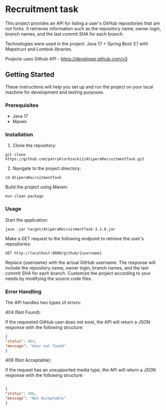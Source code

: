 # Recruitment task

This project provides an API for listing a user's GitHub repositories that are not forks. It retrieves information such as the repository name, owner login, branch names, and the last commit SHA for each branch.

Technologies were used in the project:
Java 17 + Spring Boot 3.1 with Mapstruct and Lombok libraries.

Projects uses Github API - https://developer.github.com/v3
## Getting Started

These instructions will help you set up and run the project on your local machine for development and testing purposes.

### Prerequisites

- Java 17
- Maven

### Installation

1. Clone the repository:

```shell
git clone https://github.com/patryklorbiecki1/AtiperaRecruitmentTask.git
```

2. Navigate to the project directory:

```shell
cd AtiperaRecruitmentTask
 ```
Build the project using Maven:

```shell
mvn clean package
```
### Usage

Start the application:
```shell
java -jar target/AtiperaRecruitmentTask-3.1.0.jar
```
Make a GET request to the following endpoint to retrieve the user's repositories:
```shell
GET http://localhost:8080/github/{username}
```
Replace {username} with the actual GitHub username.
The response will include the repository name, owner login, branch names, and the last commit SHA for each branch.
Customize the project according to your needs by modifying the source code files.

### Error Handling

The API handles two types of errors:

404 (Not Found):

If the requested GitHub user does not exist, the API will return a JSON response with the following structure:
```json
{
"status": 404,
"message": "User not found"
}
```

406 (Not Acceptable):

If the request has an unsupported media type, the API will return a JSON response with the following structure:

```json

{
"status": 406,
"message": "Not Acceptable"
}
```
